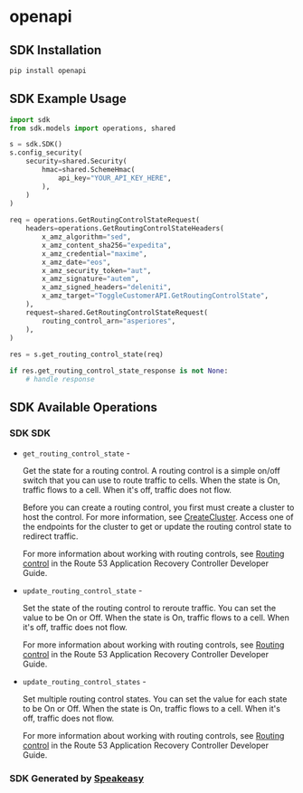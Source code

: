 # openapi

<!-- Start SDK Installation -->
## SDK Installation

```bash
pip install openapi
```
<!-- End SDK Installation -->

## SDK Example Usage
<!-- Start SDK Example Usage -->
```python
import sdk
from sdk.models import operations, shared

s = sdk.SDK()
s.config_security(
    security=shared.Security(
        hmac=shared.SchemeHmac(
            api_key="YOUR_API_KEY_HERE",
        ),
    )
)
    
req = operations.GetRoutingControlStateRequest(
    headers=operations.GetRoutingControlStateHeaders(
        x_amz_algorithm="sed",
        x_amz_content_sha256="expedita",
        x_amz_credential="maxime",
        x_amz_date="eos",
        x_amz_security_token="aut",
        x_amz_signature="autem",
        x_amz_signed_headers="deleniti",
        x_amz_target="ToggleCustomerAPI.GetRoutingControlState",
    ),
    request=shared.GetRoutingControlStateRequest(
        routing_control_arn="asperiores",
    ),
)
    
res = s.get_routing_control_state(req)

if res.get_routing_control_state_response is not None:
    # handle response
```
<!-- End SDK Example Usage -->

<!-- Start SDK Available Operations -->
## SDK Available Operations

### SDK SDK

* `get_routing_control_state` - <p>Get the state for a routing control. A routing control is a simple on/off switch that you can use to route traffic to cells. When the state is On, traffic flows to a cell. When it's off, traffic does not flow. </p> <p>Before you can create a routing control, you first must create a cluster to host the control. For more information, see <a href="https://docs.aws.amazon.com/recovery-cluster/latest/api/cluster.html">CreateCluster</a>. Access one of the endpoints for the cluster to get or update the routing control state to redirect traffic.</p> <p>For more information about working with routing controls, see <a href="https://docs.aws.amazon.com/r53recovery/latest/dg/routing-control.html">Routing control</a> in the Route 53 Application Recovery Controller Developer Guide.</p>
* `update_routing_control_state` - <p>Set the state of the routing control to reroute traffic. You can set the value to be On or Off. When the state is On, traffic flows to a cell. When it's off, traffic does not flow.</p> <p>For more information about working with routing controls, see <a href="https://docs.aws.amazon.com/r53recovery/latest/dg/routing-control.html">Routing control</a> in the Route 53 Application Recovery Controller Developer Guide.</p>
* `update_routing_control_states` - <p>Set multiple routing control states. You can set the value for each state to be On or Off. When the state is On, traffic flows to a cell. When it's off, traffic does not flow.</p> <p>For more information about working with routing controls, see <a href="https://docs.aws.amazon.com/r53recovery/latest/dg/routing-control.html">Routing control</a> in the Route 53 Application Recovery Controller Developer Guide.</p>

<!-- End SDK Available Operations -->

### SDK Generated by [Speakeasy](https://docs.speakeasyapi.dev/docs/using-speakeasy/client-sdks)
